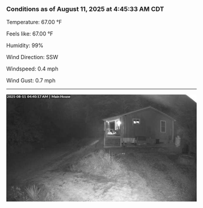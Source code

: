### Conditions as of August 11, 2025 at 4:45:33 AM CDT 

Temperature: 67.00 &deg;F

Feels like: 67.00 &deg;F

Humidity: 99%

Wind Direction: SSW

Windspeed: 0.4 mph

Wind Gust: 0.7 mph

---

<img src="./images/latest.jpeg"/>

